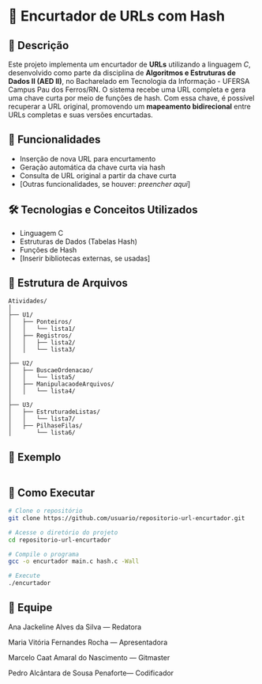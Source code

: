 # 🔗 Encurtador de URLs com Hash

## 📌 Descrição

Este projeto implementa um encurtador de **URLs** utilizando a linguagem *C*, desenvolvido como parte da disciplina de **Algoritmos e Estruturas de Dados II (AED II)**, no Bacharelado em Tecnologia da Informação - UFERSA  Campus Pau dos Ferros/RN.
O sistema recebe uma URL completa e gera uma chave curta por meio de funções de hash. Com essa chave, é possível recuperar a URL original, promovendo um **mapeamento bidirecional** entre URLs completas e suas versões encurtadas.

## 🧠 Funcionalidades

- Inserção de nova URL para encurtamento  
- Geração automática da chave curta via hash  
- Consulta de URL original a partir da chave curta  
- [Outras funcionalidades, se houver: _preencher aqui_]

## 🛠 Tecnologias e Conceitos Utilizados

- Linguagem C  
- Estruturas de Dados (Tabelas Hash)  
- Funções de Hash  
- [Inserir bibliotecas externas, se usadas]

## 📂 Estrutura de Arquivos

```
Atividades/
│
├── U1/
│   ├── Ponteiros/
│   │   └── lista1/
│   ├── Registros/
│   │   ├── lista2/
│   │   └── lista3/
│
├── U2/
│   ├── BuscaeOrdenacao/
│   │   └── lista5/
│   ├── ManipulacaodeArquivos/
│   │   └── lista4/
│
├── U3/
│   ├── EstruturadeListas/
│   │   └── lista7/
│   ├── PilhaseFilas/
│       └── lista6/
```

## 📝 Exemplo

```bash
```

## 🚀 Como Executar

```bash
# Clone o repositório
git clone https://github.com/usuario/repositorio-url-encurtador.git

# Acesse o diretório do projeto
cd repositorio-url-encurtador

# Compile o programa
gcc -o encurtador main.c hash.c -Wall

# Execute
./encurtador
```

## 👥 Equipe

Ana Jackeline Alves da Silva — Redatora

Maria Vitória Fernandes Rocha — Apresentadora

Marcelo Caat Amaral do Nascimento — Gitmaster

Pedro Alcântara de Sousa Penaforte— Codificador
